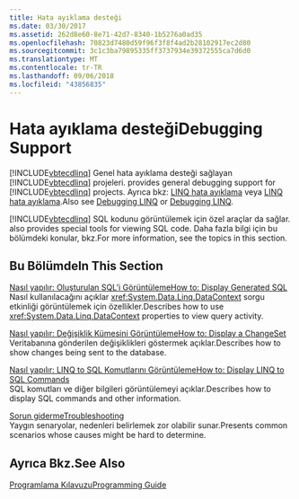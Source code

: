 ```yaml
---
title: Hata ayıklama desteği
ms.date: 03/30/2017
ms.assetid: 262d8e60-8e71-42d7-8340-1b5276a0ad35
ms.openlocfilehash: 70823d7480d59f96f3f8f4ad2b28102917ec2d80
ms.sourcegitcommit: 3c1c3ba79895335ff3737934e39372555ca7d6d0
ms.translationtype: MT
ms.contentlocale: tr-TR
ms.lasthandoff: 09/06/2018
ms.locfileid: "43856835"
---
```

# <a name="debugging-support"></a><span data-ttu-id="f5874-102">Hata ayıklama desteği</span><span class="sxs-lookup"><span data-stu-id="f5874-102">Debugging Support</span></span>
[!INCLUDE[vbtecdlinq](../../../../../../includes/vbtecdlinq-md.md)]<span data-ttu-id="f5874-103"> Genel hata ayıklama desteği sağlayan [!INCLUDE[vbtecdlinq](../../../../../../includes/vbtecdlinq-md.md)] projeleri.</span><span class="sxs-lookup"><span data-stu-id="f5874-103"> provides general debugging support for [!INCLUDE[vbtecdlinq](../../../../../../includes/vbtecdlinq-md.md)] projects.</span></span>  <span data-ttu-id="f5874-104">Ayrıca bkz: [LINQ hata ayıklama](/visualstudio/debugger/debugging-linq) veya [LINQ hata ayıklama](/visualstudio/debugger/debugging-linq).</span><span class="sxs-lookup"><span data-stu-id="f5874-104">Also see [Debugging LINQ](/visualstudio/debugger/debugging-linq) or [Debugging LINQ](/visualstudio/debugger/debugging-linq).</span></span>  
  
 [!INCLUDE[vbtecdlinq](../../../../../../includes/vbtecdlinq-md.md)]<span data-ttu-id="f5874-105"> SQL kodunu görüntülemek için özel araçlar da sağlar.</span><span class="sxs-lookup"><span data-stu-id="f5874-105"> also provides special tools for viewing SQL code.</span></span> <span data-ttu-id="f5874-106">Daha fazla bilgi için bu bölümdeki konular, bkz.</span><span class="sxs-lookup"><span data-stu-id="f5874-106">For more information, see the topics in this section.</span></span>  
  
## <a name="in-this-section"></a><span data-ttu-id="f5874-107">Bu Bölümde</span><span class="sxs-lookup"><span data-stu-id="f5874-107">In This Section</span></span>  
 [<span data-ttu-id="f5874-108">Nasıl yapılır: Oluşturulan SQL’i Görüntüleme</span><span class="sxs-lookup"><span data-stu-id="f5874-108">How to: Display Generated SQL</span></span>](../../../../../../docs/framework/data/adonet/sql/linq/how-to-display-generated-sql.md)  
 <span data-ttu-id="f5874-109">Nasıl kullanılacağını açıklar <xref:System.Data.Linq.DataContext> sorgu etkinliği görüntülemek için özellikler.</span><span class="sxs-lookup"><span data-stu-id="f5874-109">Describes how to use <xref:System.Data.Linq.DataContext> properties to view query activity.</span></span>  
  
 [<span data-ttu-id="f5874-110">Nasıl yapılır: Değişiklik Kümesini Görüntüleme</span><span class="sxs-lookup"><span data-stu-id="f5874-110">How to: Display a ChangeSet</span></span>](../../../../../../docs/framework/data/adonet/sql/linq/how-to-display-a-changeset.md)  
 <span data-ttu-id="f5874-111">Veritabanına gönderilen değişiklikleri göstermek açıklar.</span><span class="sxs-lookup"><span data-stu-id="f5874-111">Describes how to show changes being sent to the database.</span></span>  
  
 [<span data-ttu-id="f5874-112">Nasıl yapılır: LINQ to SQL Komutlarını Görüntüleme</span><span class="sxs-lookup"><span data-stu-id="f5874-112">How to: Display LINQ to SQL Commands</span></span>](../../../../../../docs/framework/data/adonet/sql/linq/how-to-display-linq-to-sql-commands.md)  
 <span data-ttu-id="f5874-113">SQL komutları ve diğer bilgileri görüntülemeyi açıklar.</span><span class="sxs-lookup"><span data-stu-id="f5874-113">Describes how to display SQL commands and other information.</span></span>  
  
 [<span data-ttu-id="f5874-114">Sorun giderme</span><span class="sxs-lookup"><span data-stu-id="f5874-114">Troubleshooting</span></span>](../../../../../../docs/framework/data/adonet/sql/linq/troubleshooting.md)  
 <span data-ttu-id="f5874-115">Yaygın senaryolar, nedenleri belirlemek zor olabilir sunar.</span><span class="sxs-lookup"><span data-stu-id="f5874-115">Presents common scenarios whose causes might be hard to determine.</span></span>  
  
## <a name="see-also"></a><span data-ttu-id="f5874-116">Ayrıca Bkz.</span><span class="sxs-lookup"><span data-stu-id="f5874-116">See Also</span></span>  
 [<span data-ttu-id="f5874-117">Programlama Kılavuzu</span><span class="sxs-lookup"><span data-stu-id="f5874-117">Programming Guide</span></span>](../../../../../../docs/framework/data/adonet/sql/linq/programming-guide.md)
